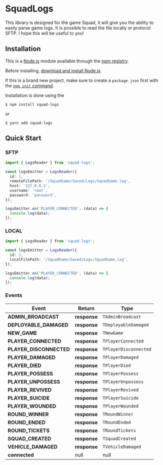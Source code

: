 # SquadLogs

This library is designed for the game Squad, it will give you the ability to easily parse game logs. It is possible to read the file locally or protocol SFTP. I hope this will be useful to you!

## Installation

This is a [Node.js](https://nodejs.org/en/) module available through the
[npm registry](https://www.npmjs.com/).

Before installing, [download and install Node.js](https://nodejs.org/en/download/).

If this is a brand new project, make sure to create a `package.json` first with
the [`npm init` command](https://docs.npmjs.com/creating-a-package-json-file).

Installation is done using the

```console
$ npm install squad-logs
```

or

```console
$ yarn add squad-logs
```

## Quick Start

### SFTP

```typescript
import { LogsReader } from 'squad-logs';

const logsEmitter = LogsReader({
  id: 1,
  remoteFilePath: '/SquadGame/Saved/Logs/SquadGame.log',
  host: '127.0.0.1',
  username: 'root',
  password: 'password',
});

logsEmitter.on('PLAYER_CONNECTED', (data) => {
  console.log(data);
});
```

### LOCAL

```typescript
import { LogsReader } from 'squad-logs';

const logsEmitter = LogsReader({
  id: 1,
  localFilePath: '/SquadGame/Saved/Logs/SquadGame.log',
});

logsEmitter.on('PLAYER_CONNECTED', (data) => {
  console.log(data);
});
```

### Events

| Event                   | Return       | Type                  |
| ----------------------- | ------------ | --------------------- |
| **ADMIN_BROADCAST**     | **response** | `TAdminBroadcast`     |
| **DEPLOYABLE_DAMAGED**  | **response** | `TDeployableDamaged`  |
| **NEW_GAME**            | **response** | `TNewGame`            |
| **PLAYER_CONNECTED**    | **response** | `TPlayerConnected`    |
| **PLAYER_DISCONNECTED** | **response** | `TPlayerDisconnected` |
| **PLAYER_DAMAGED**      | **response** | `TPlayerDamaged`      |
| **PLAYER_DIED**         | **response** | `TPlayerDied`         |
| **PLAYER_POSSESS**      | **response** | `TPlayerPossess`      |
| **PLAYER_UNPOSSESS**    | **response** | `TPlayerUnpossess`    |
| **PLAYER_REVIVED**      | **response** | `TPlayerRevived`      |
| **PLAYER_SUICIDE**      | **response** | `TPlayerSuicide`      |
| **PLAYER_WOUNDED**      | **response** | `TPlayerWounded`      |
| **ROUND_WINNER**        | **response** | `TRoundWinner`        |
| **ROUND_ENDED**         | **response** | `TRoundEnded`         |
| **ROUND_TICKETS**       | **response** | `TRoundTickets`       |
| **SQUAD_CREATED**       | **response** | `TSquadCreated`       |
| **VEHICLE_DAMAGED**     | **response** | `TVehicleDamaged`     |
| **connected**           | null         | null                  |
